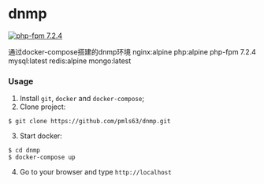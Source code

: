 dnmp
=========================

[![php-fpm 7.2.4](https://img.shields.io/travis/php-v/symfony/symfony.svg)](http://php.net/)



通过docker-compose搭建的dnmp环境
nginx:alpine
php:alpine php-fpm 7.2.4
mysql:latest
redis:alpine
mongo:latest

### Usage
1. Install `git`, `docker` and `docker-compose`;
2. Clone project:
  ```
  $ git clone https://github.com/pmls63/dnmp.git
  ```
3. Start docker:
  ```
  $ cd dnmp
  $ docker-compose up
  ```
4. Go to your browser and type `http://localhost`

